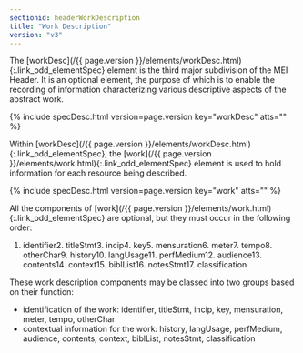 ```yaml
---
sectionid: headerWorkDescription
title: "Work Description"
version: "v3"
---
```




The [workDesc](/{{ page.version }}/elements/workDesc.html){:.link_odd_elementSpec} element is the third major subdivision of the MEI Header.
It is an optional element, the purpose of which is to enable the recording of information
characterizing various descriptive aspects of the abstract work.



{% include specDesc.html version=page.version key="workDesc" atts="" %}



Within [workDesc](/{{ page.version }}/elements/workDesc.html){:.link_odd_elementSpec}, the [work](/{{ page.version }}/elements/work.html){:.link_odd_elementSpec} element is used to hold
information for each resource being described.



{% include specDesc.html version=page.version key="work" atts="" %}



All the components of [work](/{{ page.version }}/elements/work.html){:.link_odd_elementSpec} are optional, but they must occur in the
following order:

1. identifier2. titleStmt3. incip4. key5. mensuration6. meter7. tempo8. otherChar9. history10. langUsage11. perfMedium12. audience13. contents14. context15. biblList16. notesStmt17. classification

These work description components may be classed into two groups based on their function:

- identification of the work: identifier, titleStmt, incip, key, mensuration, meter,
tempo, otherChar
- contextual information for the work: history, langUsage, perfMedium, audience,
contents, context, biblList, notesStmt, classification

















